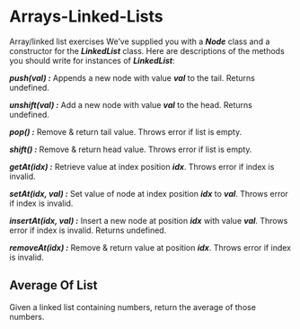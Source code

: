 # Arrays-Linked-Lists
Array/linked list exercises
We’ve supplied you with a ***Node*** class and a constructor for the ***LinkedList*** class. Here are descriptions of the methods you should write for instances of ***LinkedList***:

***push(val) :*** Appends a new node with value ***val*** to the tail. Returns undefined.

***unshift(val) :*** Add a new node with value ***val*** to the head. Returns undefined.

***pop() :*** Remove & return tail value. Throws error if list is empty.

***shift() :*** Remove & return head value. Throws error if list is empty.

***getAt(idx) :*** Retrieve value at index position ***idx***. Throws error if index is invalid.

***setAt(idx, val) :*** Set value of node at index position ***idx*** to ***val***. Throws error if index is invalid.

***insertAt(idx, val) :*** Insert a new node at position ***idx*** with value ***val***. Throws error if index is invalid. Returns undefined.

***removeAt(idx) :*** Remove & return value at position ***idx***. Throws error if index is invalid.
## **Average Of List**

Given a linked list containing numbers, return the average of those numbers.
